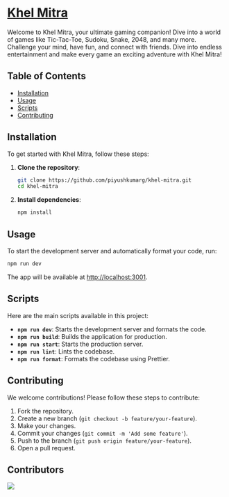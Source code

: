 # [Khel Mitra](https://khel-mitra.vercel.app/)

Welcome to Khel Mitra, your ultimate gaming companion! Dive into a world of games like Tic-Tac-Toe, Sudoku, Snake, 2048, and many more. Challenge your mind, have fun, and connect with friends. Dive into endless entertainment and make every game an exciting adventure with Khel Mitra!

## Table of Contents

- [Installation](#installation)
- [Usage](#usage)
- [Scripts](#scripts)
- [Contributing](#contributing)

## Installation

To get started with Khel Mitra, follow these steps:

1. **Clone the repository**:

   ```bash
   git clone https://github.com/piyushkumarg/khel-mitra.git
   cd khel-mitra
   ```

2. **Install dependencies**:
   ```bash
   npm install
   ```

## Usage

To start the development server and automatically format your code, run:

```bash
npm run dev
```

The app will be available at [http://localhost:3001](http://localhost:3001).

## Scripts

Here are the main scripts available in this project:

- **`npm run dev`**: Starts the development server and formats the code.
- **`npm run build`**: Builds the application for production.
- **`npm run start`**: Starts the production server.
- **`npm run lint`**: Lints the codebase.
- **`npm run format`**: Formats the codebase using Prettier.

## Contributing

We welcome contributions! Please follow these steps to contribute:

1. Fork the repository.
2. Create a new branch (`git checkout -b feature/your-feature`).
3. Make your changes.
4. Commit your changes (`git commit -m 'Add some feature'`).
5. Push to the branch (`git push origin feature/your-feature`).
6. Open a pull request.

## Contributors

<a href="https://github.com/piyushkumarg/khel-mitra/graphs/contributors">
  <img src="https://contrib.rocks/image?repo=piyushkumarg/khel-mitra" />
</a>
